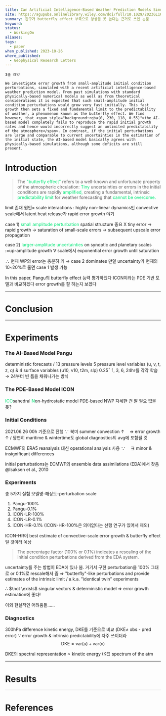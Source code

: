 ```yaml
---
title: Can Artificial Intelligence-Based Weather Prediction Models Simulate the Butterfly Effect?
site: https://agupubs.onlinelibrary.wiley.com/doi/full/10.1029/2023GL105747
summary: 판구가 butterfly effect 부족으로 앙상블 못 쓴다는 근거로 쓰인 논문
keyword: 
status:
  - WorkingOn
aliases: 
tags:
  - paper
when_published: 2023-10-26
where_published:
  - Geophysical Research Letters
---
```

```ad-summary
3줄 요약
```

```ad-abstract
We investigate error growth from small-amplitude initial condition perturbations, simulated with a recent artificial intelligence-based weather prediction model. From past simulations with standard physically-based numerical models as well as from theoretical considerations it is expected that such small-amplitude initial condition perturbations would grow very fast initially. This fast growth then sets a fixed and fundamental limit to the predictability of weather, a phenomenon known as the butterfly effect. We find however, that <span style="background:rgba(0, 230, 118, 0.55)">the AI-based model completely fails to reproduce the rapid initial growth rates and hence would incorrectly suggest an unlimited predictability of the atmosphere</span>. In contrast, if the initial perturbations are large and comparable to current uncertainties in the estimation of the initial state, the AI-based model basically agrees with physically-based simulations, although some deficits are still present.
```

# Introduction
> The<font color="#00e676"> "butterfly effect" </font>refers to a well-known and unfortunate property of the atmospheric circulation: <font color="#00e676">Tiny</font> uncertainties or errors in the initial conditions are rapidly <font color="#00e676">amplified,</font> creating a fundamental, intrinsic <font color="#00e676">predictability limit </font>for weather forecasting that <font color="#00e676">cannot be overcome.</font>

limit 존재 원인= scale interactions
: highly non-linear dynamics인 convective scale에서 latent heat release가 rapid error growth 야기

case 1) <font color="#00e676">small amplitude perturbation</font>
spatial structure 중요 X
tiny error 
$\rightarrow$ rapid growth 
$\rightarrow$ saturation of small-scale errors 
$\rightarrow$ subsequent upscale error propagation

case 2) <font color="#00e676">larger-amplitude uncertainties </font>on synoptic and planetary scales
:=up-amplitude growth
$\forall$ scale에서 exponential error growth until saturation

$\therefore$ 현재 WP의 error는 충분히 커 $\rightarrow$ case 2 dominates
만일 uncertainty가 현재의 10~20%로 줄면 case 1 발생 가능

In this paper, 
Pangu의 butterfly effect 능력 평가하겠다
ICON이라는 PDE 기반 모델과 비교하겠다
error growth를 잘 하는지 보겠다

---
# Conclusion

---
# Experiments

### The AI-Based Model Pangu
deterministic forecasts / 13 pressure levels
5 pressure level variables (u, v, t, z, q) & 4 surface variables (u10, v10, t2m, slp)
0.25$^\circ$
1, 3, 6, 24hr를 각각 학습 $\rightarrow$ 24부터 빈 틈을 채워나가는 방식

### The PDE-Based Model ICON
<font color="#00e676">ICO</font>sahedral <font color="#00e676">N</font>on-hydrostatic model
PDE-based NWP
자세한 건 알 필요 없을 듯?

### Initial Conditions
2021.06.26 00h 기준으로 진행 
$\because$ 북미 summer convection $\uparrow \quad \Rightarrow$ error growth $\uparrow$ / 당연히 maritime & wintertime도 global diagnostics의 avg에 포함될 것

ECMWF의 ERA5 reanalysis 대신 operational analysis 사용
$\because \quad \exists$  minor & insignificant differences

initial perturbations는 ECMWF의 ensemble data assimilations (EDA)에서 찾음 @Isaksen et al., 2010

### Experiments
총 5가지 실험
모델명-해상도-perturbation scale
1. Pangu-100%
2. Pangu-0.1%
3. ICON-LR-100%
4. ICON-LR-0.1%
5. ICON-HR-0.1%
(ICON-HR-100%은 의미없다는 선행 연구가 있어서 제외)

ICON-HR이 best estimate of convective-scale error growth & butterfly effect일 것이라 예상

> The percentage factor (100% or 0.1%) indicates a rescaling of the initial condition perturbations derived from the EDA system. 

uncertainty를 주는 방법이 EDA에 있나 봄. 거기서 구한 perturbation을 100% 그대로 or 0.1%로  rescale해서 줌
$\Rightarrow$ "butterfly"-like perturbations and provide estimates of the intrinsic limit / a.k.a. "identical twin" experiments

$\therefore$ $\not \exists$ singular vectors & deterministic model $\Rightarrow$ error growth estimation에 좋다!

이외 현실적인 어려움들......

### Diagnostics
300hPa difference kinetic energy, DKE를 기준으로 비교 
(DKE$\neq$ obs - pred error)
$\because$ error growth & intrinsic predictability에 자주 쓰이더라 
$$\text{DKE} = \text{var}(u) + \text{var}(v)$$

DKE의 spectral representation $\propto$ kinetic energy (KE) spectrum of the atm


---
# Results

---
# References
 